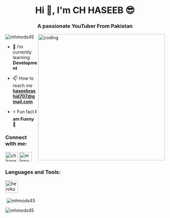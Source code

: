 <h1 align="center">Hi 👋, I'm CH HASEEB 😎</h1>
<h3 align="center">A passionate YouTuber From Pakistan</h3>

<img align="right" alt="coding" width="400" src="https://user-images.githubusercontent.com/55389276/140866485-8fb1c876-9a8f-4d6a-98dc-08c4981eaf70.gif">
<p align="left"> <img src="https://komarev.com/ghpvc/?username=mhmods45&label=Profile%20views&color=0e75b6&style=flat" alt="mhmods45" /> </p>

- 🌱 I’m currently learning **Development**

- 📫 How to reach me **haseebrashid707@gmail.com**

- ⚡ Fun fact **I am Funny 🤣**

<h3 align="left">Connect with me:</h3>
<p align="left">
<a href="https://fb.com/ch haseeb" target="blank"><img align="center" src="https://raw.githubusercontent.com/rahuldkjain/github-profile-readme-generator/master/src/images/icons/Social/facebook.svg" alt="ch haseeb" height="30" width="40" /></a>
<a href="https://www.youtube.com/c/mhmodsofc" target="blank"><img align="center" src="https://raw.githubusercontent.com/rahuldkjain/github-profile-readme-generator/master/src/images/icons/Social/youtube.svg" alt="mhmodsofc" height="30" width="40" /></a>
</p>

<h3 align="left">Languages and Tools:</h3>
<p align="left"> <a href="https://heroku.com" target="_blank" rel="noreferrer"> <img src="https://www.vectorlogo.zone/logos/heroku/heroku-icon.svg" alt="heroku" width="40" height="40"/> </a> </p>

<p>&nbsp;<img align="center" src="https://github-readme-stats.vercel.app/api?username=mhmods45&show_icons=true&locale=en" alt="mhmods45" /></p>

<p><img align="center" src="https://github-readme-streak-stats.herokuapp.com/?user=mhmods45&" alt="mhmods45" /></p>
